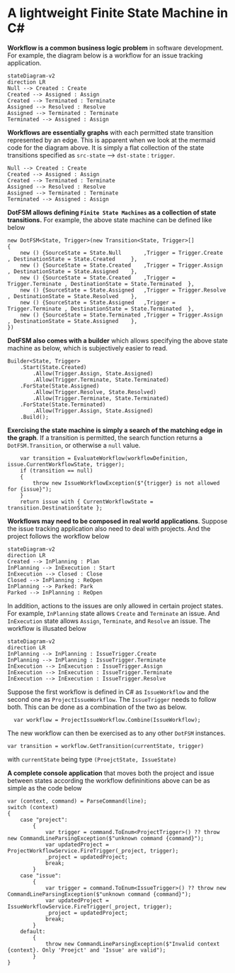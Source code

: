 ﻿# A lightweight Finite State Machine in C#

**Workflow is a common business logic problem** in software development. For example, the diagram below is a workflow for an issue tracking application.
```mermaid
stateDiagram-v2
direction LR
Null --> Created : Create
Created --> Assigned : Assign
Created --> Terminated : Terminate
Assigned --> Resolved : Resolve
Assigned --> Terminated : Terminate
Terminated --> Assigned : Assign
```

**Workflows are essentially graphs** with each permitted state transition represented by an edge. This is apparent when we look at the mermaid code for the diagram above. It is simply a flat collection of the state transitions specified as `src-state` --> `dst-state` : `trigger`. 
```
Null --> Created : Create
Created --> Assigned : Assign
Created --> Terminated : Terminate
Assigned --> Resolved : Resolve
Assigned --> Terminated : Terminate
Terminated --> Assigned : Assign
```

**DotFSM allows defining `Finite State Machines` as a collection of state transitions.** For example, the above state machine can be defined like below
```
new DotFSM<State, Trigger>(new Transition<State, Trigger>[]
{
    new () {SourceState = State.Null       ,Trigger = Trigger.Create    , DestinationState = State.Created     },
    new () {SourceState = State.Created    ,Trigger = Trigger.Assign    , DestinationState = State.Assigned    },
    new () {SourceState = State.Created    ,Trigger = Trigger.Terminate , DestinationState = State.Terminated  },
    new () {SourceState = State.Assigned   ,Trigger = Trigger.Resolve   , DestinationState = State.Resolved    },
    new () {SourceState = State.Assigned   ,Trigger = Trigger.Terminate , DestinationState = State.Terminated  },
    new () {SourceState = State.Terminated ,Trigger = Trigger.Assign    , DestinationState = State.Assigned    },
})
```
**DotFSM also comes with a builder** which allows specifying the above state machine as below, which is subjectively easier to read.
```
Builder<State, Trigger>
    .Start(State.Created)
        .Allow(Trigger.Assign, State.Assigned)
        .Allow(Trigger.Terminate, State.Terminated)
    .ForState(State.Assigned)
        .Allow(Trigger.Resolve, State.Resolved)
        .Allow(Trigger.Terminate, State.Terminated)
    .ForState(State.Terminated)
        .Allow(Trigger.Assign, State.Assigned)
    .Build();
```

**Exercising the state machine is simply a search of the matching edge in the graph**. If a transition is permitted, the search function returns a `DotFSM.Transition`, or otherwise a `null` value.
```
    var transition = EvaluateWorkflow(workflowDefinition, issue.CurrentWorkflowState, trigger);
    if (transition == null)
    {
        throw new IssueWorkflowException($"{trigger} is not allowed for {issue}");
    }
    return issue with { CurrentWorkflowState = transition.DestinationState };
```

**Workflows may need to be composed in real world applications**. Suppose the issue tracking application also need to deal with projects. And the project follows the workflow below
```mermaid
stateDiagram-v2
direction LR
Created --> InPlanning : Plan
InPlanning --> InExecution : Start
InExecution --> Closed : Close
Closed --> InPlanning : ReOpen
InPlanning --> Parked: Park
Parked --> InPlanning : ReOpen
```
In addition, actions to the issues are only allowed in certain project states. For example, `InPlanning` state allows `Create` and `Terminate` an issue. And `InExecution` state allows `Assign`, `Terminate`, and `Resolve` an issue. The workflow is illusated below
```mermaid
stateDiagram-v2
direction LR
InPlanning --> InPlanning : IssueTrigger.Create
InPlanning --> InPlanning : IssueTrigger.Terminate
InExecution --> InExecution : IssueTrigger.Assign
InExecution --> InExecution : IssueTrigger.Terminate
InExecution --> InExecution : IssueTrigger.Resolve
```
Suppose the first workflow is defined in C# as `IssueWorkflow` and the second one as `ProjectIssueWorkflow`. The `IssueTrigger` needs to follow both. This can be done as a combination of the two as below.
```
  var workflow = ProjectIssueWorkflow.Combine(IssueWorkflow);
```
The new workflow can then be exercised as to any other `DotFSM` instances.
```
var transition = workflow.GetTransition(currentState, trigger)
```
with `currentState` being type `(ProejctState, IssueState)`



**A complete console application** that moves both the project and issue between states according the workflow defininitions above can be as simple as the code below
```
var (context, command) = ParseCommand(line);
switch (context)
{
    case "project":
        {
            var trigger = command.ToEnum<ProjectTrigger>() ?? throw new CommandLineParsingException($"unknown command {command}");
            var updatedProject = ProjectWorkflowService.FireTrigger(_project, trigger);
            _project = updatedProject;
            break;
        }
    case "issue":
        {
            var trigger = command.ToEnum<IssueTrigger>() ?? throw new CommandLineParsingException($"unknown command {command}");
            var updatedProject = IssueWorkflowService.FireTrigger(_project, trigger);
            _project = updatedProject;
            break;
        }
    default:
        {
            throw new CommandLineParsingException($"Invalid context {context}. Only 'Proejct' and 'Issue' are valid");
        }
} 
```
